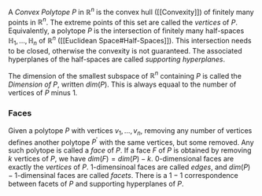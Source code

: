 
A *Convex Polytope* $P$ in $\mathbb{R}^n$ is the convex hull ([[Convexity]]) of finitely many points in $\mathbb{R}^n$. The extreme points of this set are called the *vertices* of $P$.
Equivalently, a polytope $P$ is the intersection of finitely many half-spaces $\mathbb{H}_1,\dots,\mathbb{H}_n$ of $\mathbb{R}^n$ ([[Euclidean Space#Half-Spaces]]). This intersection needs to be closed, otherwise the convexity is not guaranteed. The associated hyperplanes of the half-spaces are called *supporting hyperplanes*.

The dimension of the smallest subspace of $\mathbb{R}^n$ containing $P$ is called the *Dimension of $P$*, written $dim(P)$. This is always equaal to the number of vertices of $P$ minus 1.

### Faces

Given a polytope $P$ with vertices $v_1,\dots,v_n$, removing any number of vertices defines another polytope $P^{\prime}$ with the same vertices, but some removed. Any such polytope is called a *face* of $P$.
If a face $F$ of $P$ is obtained by removing $k$ vertices of $P$, we have $dim(F)=dim(P)-k$.
$0$-dimensional faces are exactly the *vertices* of $P$. $1$-dimensinoal faces are called *edges*, and $dim(P)-1$-dimensinal faces are called *facets*.
There is a $1-1$ correspondence between facets of $P$ and supporting hyperplanes of $P$.